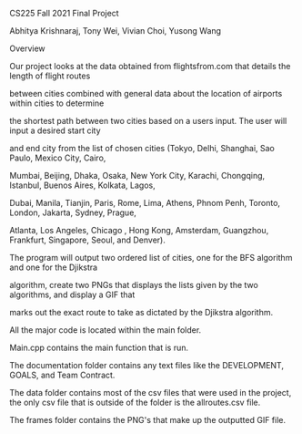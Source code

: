 CS225 Fall 2021 Final Project

Abhitya Krishnaraj, Tony Wei, Vivian Choi, Yusong Wang

Overview

Our project looks at the data obtained from flightsfrom.com that details the length of flight routes 

between cities combined with general data about the location of airports within cities to determine

the shortest path between two cities based on a users input. The user will input a desired start city

and end city from the list of chosen cities (Tokyo, Delhi, Shanghai, Sao Paulo, Mexico City, Cairo, 

Mumbai, Beijing, Dhaka, Osaka, New York City, Karachi, Chongqing, Istanbul, Buenos Aires, Kolkata, Lagos, 

Dubai, Manila, Tianjin, Paris, Rome, Lima, Athens, Phnom Penh, Toronto, London, Jakarta, Sydney, Prague, 

Atlanta, Los Angeles, Chicago	, Hong Kong, Amsterdam, Guangzhou, Frankfurt, Singapore, Seoul, and Denver).

The program will output two ordered list of cities, one for the BFS algorithm and one for the Djikstra

algorithm, create two PNGs that displays the lists given by the two algorithms, and display a GIF that

marks out the exact route to take as dictated by the Djikstra algorithm.

All the major code is located within the main folder.

Main.cpp contains the main function that is run.

The documentation folder contains any text files like the DEVELOPMENT, GOALS, and Team Contract.

The data folder contains most of the csv files that were used in the project, the only csv file that is outside of the folder is the allroutes.csv file.

The frames folder contains the PNG's that make up the outputted GIF file.

